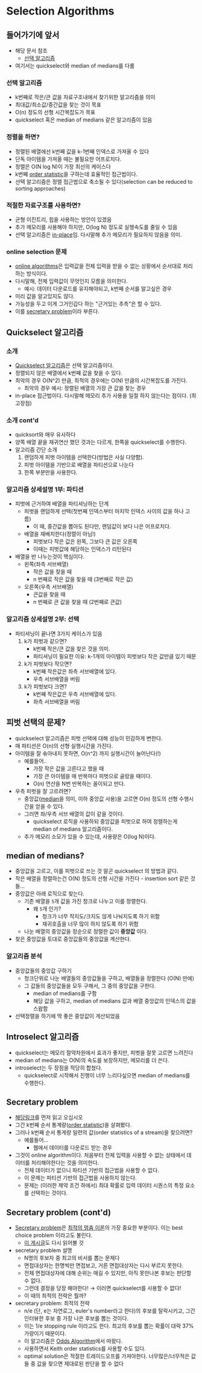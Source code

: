 # Selection Algorithms

## 들어가기에 앞서

- 해당 문서 참조
  - [선택 알고리즘](https://ko.wikipedia.org/wiki/%EC%84%A0%ED%83%9D_%EC%95%8C%EA%B3%A0%EB%A6%AC%EC%A6%98)
- 여기서는 quickselect와 median of medians를 다룸

### 선택 알고리즘

- k번째로 작은/큰 값을 자료구조내에서 찾기위한 알고리즘을 의미
- 최대값/최소값/중간값을 찾는 것이 목표
- O(n) 정도의 선형 시간복잡도가 목표
- quickselect 혹은 median of medians 같은 알고리즘이 있음

### 정렬을 하면?

- 정렬된 배열에선 k번째 값을 k-1번째 인덱스로 가져올 수 있다
- 단독 아이템을 가져올 때는 불필요한 어프로치다.
- 정렬은 O(N log N)이 가장 최선의 케이스다
- k번째 [order statistic](https://ko.wikipedia.org/wiki/%EC%88%9C%EC%84%9C%ED%86%B5%EA%B3%84%EB%9F%89)을 구하는데 효율적인 접근법이다.
- 선택 알고리즘은 정렬 접근법으로 축소될 수 있다(selection can be reduced to sorting approaches)

### 적절한 자료구조를 사용하면?

- 균형 이진트리, 힙을 사용하는 방안이 있겠음
- 추가 메모리를 사용해야 하지만, O(log N) 정도로 실행속도를 줄일 수 있음
- 선택 알고리즘은 [in-place](https://www.geeksforgeeks.org/in-place-algorithm/)임. 다시말해 추가 메모리가 필요하지 않음을 의미.

### online selection 문제

- [online algorithms](https://en.wikipedia.org/wiki/Online_algorithm)은 입력값을 전체 입력을 받을 수 없는 상황에서 순서대로 처리하는 방식이다.
- 다시말해, 전체 입력값이 무엇인지 모름을 의미한다.
  - 예시: 데이터 다운로드를 유지해야되고, k번째 순서를 알고싶은 경우
- 미리 값을 알고있지도 않다.
- 가능성을 두고 이게 그거인갑다 하는 "근거있는 추측"은 할 수 있다.
- 이를 [secretary problem](https://en.wikipedia.org/wiki/Secretary_problem)이라 부른다.

## Quickselect 알고리즘

### 소개

- [Quickselect 알고리즘](https://en.wikipedia.org/wiki/Quickselect)은 선택 알고리즘이다.
- 정렬되지 않은 배열에서 k번째 값을 찾을 수 있다.
- 최악의 경우 O(N^2) 만큼, 최적의 경우에는 O(N) 만큼의 시간복잡도를 가진다.
  - 최악의 경우 예시: 정렬된 배열의 가장 큰 값을 찾는 경우
- in-place 접근법이다. 다시말해 메모리 추가 사용을 일절 하지 않는다는 점이다. (최고장점)

### 소개 cont'd

- quicksort와 매우 유사하다
- 양쪽 배열 끝을 재귀연산 했던 것과는 다르게, 한쪽을 quickselect를 수행한다.
- 알고리즘 간단 소개
  1. 랜덤하게 피벗 아이템을 선택한다(방법은 사실 다양함).
  2. 피벗 아이템을 기반으로 배열을 파티션으로 나눈다
  3. 한쪽 부분만을 사용한다.

### 알고리즘 상세설명 1부: 파티션

- 피벗에 근거하여 배열을 파티셔닝하는 단계
  - 피벗을 랜덤하게 선택(첫번째 인덱스부터 마지막 인덱스 사이의 값을 하나 고름)
    - 이 때, 중간값을 뽑아도 된다만, 랜덤값이 보다 나은 어프로치다.
  - 배열을 재배치한다(정렬이 아님!)
    - 피벗보다 작은 값은 왼쪽, 그보다 큰 값은 오른쪽
    - 이때는 피벗값에 해당하는 인덱스가 리턴된다
- 배열을 반 나누는것이 핵심이다.
  - 왼쪽(좌측 서브배열)
    - 작은 값을 찾을 때
    - n 번째로 작은 값을 찾을 때 (3번째로 작은 값)
  - 오른쪽(우측 서브배열)
    - 큰값을 찾을 때
    - n 번째로 큰 값을 찾을 때 (2번째로 큰값)

### 알고리즘 상세설명 2부: 선택

- 파티셔닝이 끝나면 3가지 케이스가 있음
  1. k가 피벗과 같으면?
     - k번째 작은/큰 값을 찾은 것을 의미.
     - 파티셔닝이 필요한 이유: k-1개의 아이템이 피벗보다 작은 값만큼 있기 때문
  2. k가 피벗보다 작으면?
     - k번째 작은값은 좌측 서브배열에 있다.
     - 우측 서브배열을 버림
  3. k가 피벗보다 크면?
     - k번째 작은값은 우측 서브배열에 있다.
     - 좌측 서브배열을 버림

## 피벗 선택의 문제?

- quickselect 알고리즘은 피벗 선택에 대해 성능이 민감하게 변한다.
- 매 파티션은 O(n)의 선형 실행시간을 가진다.
- 아이템을 잘 솎아내지 못하면, O(n^2) 까지 실행시간이 늘어난다(!)
  - 예를들어..
    - 가장 작은 값을 고른다고 했을 때
    - 가장 큰 아이템을 매 반복마다 피벗으로 골랐을 때이다.
    - O(n) 연산을 N번 반복하는 꼴이되고 만다.
- 우측 피벗을 잘 고르려면?
  - 중앙값([median](https://ko.wikipedia.org/wiki/%EC%A4%91%EC%95%99%EA%B0%92)을 의미, 이하 중앙값 사용)을 고르면 O(n) 정도의 선형 수행시간을 얻을 수 있다.
  - 그러면 좌/우측 서브 배열의 값이 같을 것이다.
    - quickselect 로직을 사용하되 중앙값을 피벗으로 하여 정렬하는게 median of medians 알고리즘이다.
  - 추가 메모리 소모가 있을 수 있는데, 사용량은 O(log N)이다.

## median of medians?

- 중앙값을 고르고, 이를 피벗으로 쓰는 것 말곤 quickselect 의 방법과 같다.
- 작은 배열을 정렬하는건 O(N) 정도의 선형 시간을 가진다 - insertion sort 같은 것들...
- 중앙값은 아래 로직으로 찾는다.
  - 기존 배열을 `5`개 값을 가진 청크로 나누고 이를 정렬한다.
    - 왜 `5`개 인가?
      - 청크가 너무 작지도/크지도 않게 나눠지도록 하기 위함
      - 재귀호출을 너무 많이 하지 않도록 하기 위함
  - 나눈 배열의 중앙값을 정순으로 정렬한 값이 **중앙값** 이다.
- 찾은 중앙값을 토대로 중앙값들의 중앙값을 계산한다.

### 알고리즘 분석

- 중앙값들의 중앙값 구하기
  - 청크단위로 나눈 배열들의 중앙값들을 구하고, 배열들을 정렬한다 (O(N) 만에)
  - 그 값들의 중앙값들을 모두 구해서, 그 중의 중앙값을 구한다.
    - median of medians를 구함
    - 해당 값을 구하고, median of medians 값과 배열 중앙값의 인덱스의 값을 스왑함
- 선택정렬을 하기에 딱 좋은 중앙값이 게산되었음

## Introselect 알고리즘

- quickselect는 메모리 절약차원에서 효과가 좋지만, 피벗을 잘못 고르면 느려진다
- median of medians는 O(N)의 속도를 보장하지만, 메모리를 더 쓴다.
- introselect는 두 장점을 적당히 합쳤다.
  - quickselect로 시작해서 진행이 너무 느리다싶으면 median of medians를 수행한다.

## Secretary problem

- [해당링크](https://en.wikipedia.org/wiki/Secretary_problem)를 먼저 읽고 오십시오
- 그간 k번째 순서 통계량([order statistic](https://en.wikipedia.org/wiki/Order_statistic))을 살펴봤다.
- 그러나 k번째 순서 통게량 일련의 값(order statistics of a stream)을 찾으려면?
  - 예를들어...
    - 웹에서 데이터를 다운로드 받는 경우
- 그것이 online algorithm이다. 처음부터 전체 입력을 사용할 수 없는 상태에서 데이터를 처리해야한다는 것을 의미한다.
  - 전체 데이터가 없으니 파티션 기반의 접근법을 사용할 수 없다.
  - 이 문제는 파티션 기반의 접근법을 사용하지 않는다.
  - 문제는 (이러한 제약 조건 하에서) 최대 확률로 입력 데이터 시퀀스의 특정 요소를 선택하는 것이다.

## Secretary problem (cont'd)

- [Secretary problem](https://en.wikipedia.org/wiki/Secretary_problem)은 [최적의 멈춤 이론](https://en.wikipedia.org/wiki/Optimal_stopping)의 가장 중요한 부분이다. 이는 best choice problem 이라고도 불린다.
  - [이 게시글](https://johngrib.github.io/wiki/secretary-problem/)도 다시 읽어볼 것
- secretary problem 설명
  - N명의 후보자 중 최고의 비서를 뽑는 문제다
  - 면접대상자는 한명씩만 면접보고, 거른 면접대상자는 다시 부르지 못한다.
  - 전체 면접대상자에 대해 순위는 매길 수 있지만, 아직 못만나본 후보는 판단할 수 없다.
  - 그런데 결정을 당장 해야한다! → 이러면 quickselect를 사용할 수 없다!
  - 이 때의 최적의 전략은 뭘까?
- secretary problem: 최적의 전략
  - n/e (단, e는 자연로그, euler's number라고 한다)의 후보를 탈락시키고, 그간 인터뷰한 후보 중 가장 나은 후보를 뽑는 것이다.
  - 이는 1/e stopping rule 이라고도 한다. 최고의 후보를 뽑는 확률이 대략 37% 가량이기 때문이다.
  - 이 알고리즘은 [Odds Algorithm](https://en.wikipedia.org/wiki/Odds_algorithm)에서 따왔다.
  - 사용하면서 Keith order statistics를 사용할 수도 있다.
  - optimal solution은 적절한 트레이드오프를 가져야한다. 너무많은/너무적은 값들 중 값을 찾으면 제대로된 판단을 할 수 없다
